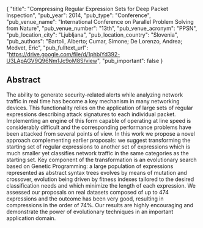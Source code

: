 {
  "title": "Compressing Regular Expression Sets for Deep Packet Inspection",
  "pub_year": 2014,
  "pub_type": "Conference",
  "pub_venue_name": "International Conference on Parallel Problem Solving from Nature",
  "pub_venue_number": "13th",
  "pub_venue_acronym": "PPSN",
  "pub_location_city": "Ljubljana",
  "pub_location_country": "Slovenia",
  "pub_authors": "Bartoli, Alberto; Cumar, Simone; De Lorenzo, Andrea; Medvet, Eric",
  "pub_fulltext_url": "https://drive.google.com/file/d/1phbiYd392-U3LApAGV9Q96Nm1Jc9oM8S/view",
  "pub_important": false
}

## Abstract
The ability to generate security-related alerts while analyzing network traffic in real time has become a key mechanism in many networking devices. This functionality relies on the application of large sets of regular expressions describing attack signatures to each individual packet. Implementing an engine of this form capable of operating at line speed is considerably difficult and the corresponding performance problems have been attacked from several points of view. In this work we propose a novel approach complementing earlier proposals: we suggest transforming the starting set of regular expressions to another set of expressions which is much smaller yet classifies network traffic in the same categories as the starting set. Key component of the transformation is an evolutionary search based on Genetic Programming: a large population of expressions represented as abstract syntax trees evolves by means of mutation and crossover, evolution being driven by fitness indexes tailored to the desired classification needs and which minimize the length of each expression. We assessed our proposals on real datasets composed of up to 474 expressions and the outcome has been very good, resulting in compressions in the order of 74%. Our results are highly encouraging and demonstrate the power of evolutionary techniques in an important application domain.
